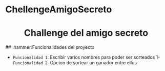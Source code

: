 # ChellengeAmigoSecreto
<h1 align="center"> Challenge del amigo secreto </h1>
## :hammer:Funcionalidades del proyecto

- `Funcionalidad 1`: Escribir varios nombres para poder ser sorteados 1- `Funcionalidad 2`: Opcion de sortear un ganador entre ellos 
